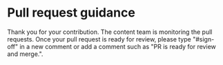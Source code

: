 # Pull request guidance

Thank you for your contribution. The content team is monitoring the pull requests. Once your pull request is ready for review, please type "#sign-off" in a new comment or add a comment such as "PR is ready for review and merge.".
